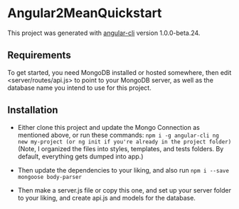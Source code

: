 # Angular2MeanQuickstart

This project was generated with [angular-cli](https://github.com/angular/angular-cli) version 1.0.0-beta.24.

## Requirements

To get started, you need MongoDB installed or hosted somewhere, then edit <server/routes/api.js> to point to your MongoDB server, as well as the database name you intend to use for this project.

## Installation

- Either clone this project and update the Mongo Connection as mentioned above, or run these commands:
  `npm i -g angular-cli
  ng new my-project (or ng init if you're already in the project folder)
  `
  (Note, I organized the files into styles, templates, and tests folders. By default, everything gets dumped into app.)
- Then update the dependencies to your liking, and also run
  `npm i --save mongoose body-parser`

- Then make a server.js file or copy this one, and set up your server folder to your liking, and create api.js and models for the database.
